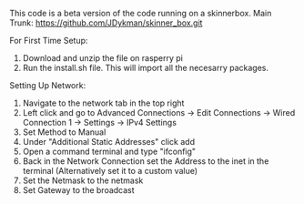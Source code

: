 This code is a beta version of the code running on a skinnerbox.
Main Trunk: https://github.com/JDykman/skinner_box.git

For First Time Setup:

1. Download and unzip the file on rasperry pi
2. Run the install.sh file. This will import all the necesarry packages.

Setting Up Network:
1. Navigate to the network tab in the top right
2. Left click and go to Advanced Connections -> Edit Connections -> Wired Connection 1 -> Settings -> IPv4 Settings
3. Set Method to Manual
4. Under "Additional Static Addresses" click add
5. Open a command terminal and type "ifconfig" 
6. Back in the Network Connection set the Address to the inet in the terminal (Alternatively set it to a custom value)
7. Set the Netmask to the netmask
8. Set Gateway to the broadcast
